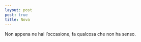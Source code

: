 ```yaml
---
layout: post
post: true
title: Nova
---
```

Non appena ne hai l’occasione, fa qualcosa che non ha senso.